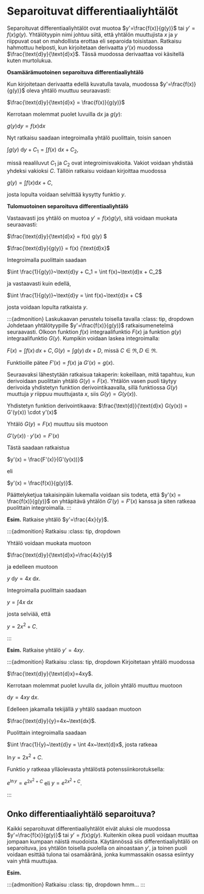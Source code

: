 <!-- #region -->
# Separoituvat differentiaaliyhtälöt

Separoituvat differentiaaliyhtälöt ovat muotoa $y'=\frac{f(x)}{g(y)}$ tai $y'=f(x)g(y)$. Yhtälötyypin nimi johtuu siitä, että yhtälön muuttujista $x$ ja $y$ riippuvat osat on mahdollista erottaa eli separoida toisistaan. Ratkaisu hahmottuu helposti, kun kirjoitetaan derivaatta $y'(x)$ muodossa $\frac{\text{d}y}{\text{d}x}$. Tässä muodossa derivaattaa voi käsitellä kuten murtolukua.

**Osamäärämuotoinen separoituva differentiaaliyhtälö**

Kun kirjoitetaan derivaatta edellä kuvatulla tavala, muodossa $y'=\frac{f(x)}{g(y)}$ oleva yhtälö muuttuu seuraavasti:

$\frac{\text{d}y}{\text{d}x} = \frac{f(x)}{g(y)}$

Kerrotaan molemmat puolet luvuilla ${\text{d}x}$ ja ${g(y)}$:

$g(y) \text{d}y = f(x)\text{d}x$

Nyt ratkaisu saadaan integroimalla yhtälö puolittain, toisin sanoen

$\int g(y)~\text{d}y + C_1 = \int f(x)~\text{d}x + C_2$,

missä reaaliluvut $C_1$ ja $C_2$ ovat integroimisvakioita. Vakiot voidaan yhdistää yhdeksi vakioksi $C$. Tällöin ratkaisu voidaan kirjoittaa muodossa

$g(y) = \int f(x) \text{d}x + C$,

josta lopulta voidaan selvittää kysytty funktio $y$.

**Tulomuotoinen separoituva differentiaaliyhtälö**

Vastaavasti jos yhtälö on muotoa $y'=f(x)g(y)$, sitä voidaan muokata seuraavasti:

$\frac{\text{d}y}{\text{d}x} = f(x) g(y) $

$\frac{\text{d}y}{g(y)} = f(x) {\text{d}x}$

Integroimalla puolittain saadaan

$\int \frac{1}{g(y)}~\text{d}y + C_1 = \int f(x)~\text{d}x + C_2$

ja vastaavasti kuin edellä,

$\int \frac{1}{g(y)}~\text{d}y = \int f(x)~\text{d}x + C$

josta voidaan lopulta ratkaista $y$.

:::{admonition} Laskukaavan perustelu toisella tavalla
:class: tip, dropdown
Johdetaan yhtälötyypille $y'=\frac{f(x)}{g(y)}$ ratkaisumenetelmä seuraavasti. Olkoon funktion $f(x)$ integraalifunktio $F(x)$ ja funktion $g(y)$ integraalifunktio $G(y)$. Kumpikin voidaan laskea integroimalla:

$F(x)= \int f(x) \,dx +C, G(y) = \int g(y) \,dx + D$, missä $C \in \Re, D \in \Re$.

Funktioille pätee $F'(x)=f(x)$ ja $G'(x)=g(x)$.

Seuraavaksi lähestytään ratkaisua takaperin: kokeillaan, mitä tapahtuu, kun derivoidaan puolittain yhtälö $G(y)=F(x)$. Yhtälön vasen puoli täytyy derivoida yhdistetyn funktion derivointikaavalla, sillä funktiossa $G(y)$ muuttuja $y$ riippuu muuttujasta $x$, siis $G(y)=G(y(x))$.

Yhdistetyn funktion derivointikaava: $\frac{\text{d}}{\text{d}x} G(y(x)) = G'(y(x)) \cdot y'(x)$

Yhtälö $G(y)=F(x)$ muuttuu siis muotoon

$G'(y(x)) \cdot y'(x) = F'(x)$

Tästä saadaan ratkaistua

$y'(x) = \frac{F'(x)}{G'(y(x))}$

eli

$y'(x) = \frac{f(x)}{g(y)}$.

Päättelyketjua takaisinpäin lukemalla voidaan siis todeta, että $y'(x) = \frac{f(x)}{g(y)}$ on yhtäpitävä yhtälön $G'(y)=F'(x)$ kanssa ja siten ratkeaa puolittain integroimalla.
:::

**Esim.** Ratkaise yhtälö $y'=\frac{4x}{y}$.

:::{admonition} Ratkaisu
:class: tip, dropdown

Yhtälö voidaan muokata muotoon

$\frac{\text{d}y}{\text{d}x}=\frac{4x}{y}$

ja edelleen muotoon

$y~\text{d}y = 4x~\text{d}x$.

Integroimalla puolittain saadaan

$y = \int 4x~\text{d}x$

josta selviää, että

$y=2x^2 + C$.

:::

**Esim.** Ratkaise yhtälö $y'=4xy$.

:::{admonition} Ratkaisu
:class: tip, dropdown
Kirjoitetaan yhtälö muodossa 

$\frac{\text{d}y}{\text{d}x}=4xy$.

Kerrotaan molemmat puolet luvulla $\text{d}x$, jolloin yhtälö muuttuu muotoon

$\text{d}y=4xy~\text{d}x$.

Edelleen jakamalla tekijällä $y$ yhtälö saadaan muotoon

$\frac{\text{d}y}{y}=4x~\text{dx}$.

Puolittain integroimalla saadaan

$\int \frac{1}{y}~\text{d}y = \int 4x~\text{d}x$, josta ratkeaa

$\ln{y} = 2x^2 + C$.

Funktio $y$ ratkeaa ylläolevasta yhtälöstä potenssiinkorotuksella:

$e^{\ln{y}}=e^{2x^2+C}$ eli $y=e^{2x^2+C}$.



:::

## Onko differentiaaliyhtälö separoituva?

Kaikki separoituvat differentiaaliyhtälöt eivät aluksi ole muodossa $y'=\frac{f(x)}{g(y)}$ tai $y'=f(x) g(y)$. Kuitenkin oikea puoli voidaan muuttaa jompaan kumpaan näistä muodoista. Käytännössä siis differentiaaliyhtälö on separoituva, jos yhtälön toisella puolella on ainoastaan $y'$, ja toinen puoli voidaan esittää tulona tai osamääränä, jonka kummassakin osassa esiintyy vain yhtä muuttujaa.

**Esim.** 

:::{admonition} Ratkaisu
:class: tip, dropdown
hmm...
:::
<!-- #endregion -->
